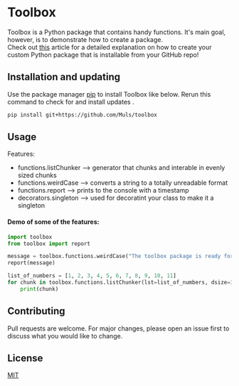 # Toolbox

Toolbox is a Python package that contains handy functions. 
It's main goal, however, is to demonstrate how to create a package.  
Check out [this](https://mikehuls.medium.com/create-your-custom-python-package-that-you-can-pip-install-from-your-git-repository-f90465867893)
article for a detailed explanation on how to create your 
custom Python package that is installable from your GitHub repo!

## Installation and updating
Use the package manager [pip](https://pip.pypa.io/en/stable/) to install Toolbox like below. 
Rerun this command to check for and install  updates .
```bash
pip install git+https://github.com/Muls/toolbox
```

## Usage
Features:
* functions.listChunker  --> generator that chunks and interable in evenly sized chunks 
* functions.weirdCase    --> converts a string to a totally unreadable format
* functions.report      --> prints to the console with a timestamp
* decorators.singleton  --> used for decoratint your class to make it a singleton

#### Demo of some of the features:
```python
import toolbox
from toolbox import report

message = toolbox.functions.weirdCase("The toolbox package is ready for use")
report(message)

list_of_numbers = [1, 2, 3, 4, 5, 6, 7, 8, 9, 10, 11]
for chunk in toolbox.functions.listChunker(lst=list_of_numbers, dsize=3):
    print(chunk)
```

## Contributing
Pull requests are welcome. For major changes, please open an issue first to discuss what you would like to change.

## License
[MIT](https://choosealicense.com/licenses/mit/)